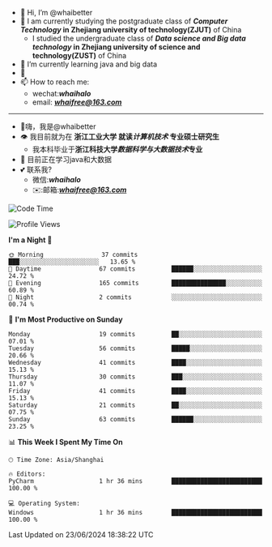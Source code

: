 - 👋 Hi, I’m @whaibetter
- 👀 I am currently studying the postgraduate class of ***Computer Technology* in Zhejiang university of technology(ZJUT)** of China
  -  I studied the undergraduate class of ***Data science and Big data technology* in Zhejiang university of science and technology(ZUST)** of China
- 🌱 I’m currently learning java and big data
- 💞️ 
- 📫 How to reach me: 
  - wechat:***whaihalo***
  - email: ***whaifree@163.com***
 ------------------------
- 👋嗨，我是@whaibetter
- 👁 我目前就为在 **浙江工业大学 就读*计算机技术* 专业硕士研究生**
  - 我本科毕业于**浙江科技大学*数据科学与大数据技术*专业**
- 🌴 目前正在学习java和大数据
- 💕 联系我?
  - 微信:***whaihalo***
  - ✉️:邮箱:***whaifree@163.com***

<!--START_SECTION:waka-->
![Code Time](http://img.shields.io/badge/Code%20Time-277%20hrs%2053%20mins-blue)

![Profile Views](http://img.shields.io/badge/Profile%20Views-0-blue)

**I'm a Night 🦉** 

```text
🌞 Morning                37 commits          ███░░░░░░░░░░░░░░░░░░░░░░   13.65 % 
🌆 Daytime                67 commits          ██████░░░░░░░░░░░░░░░░░░░   24.72 % 
🌃 Evening                165 commits         ███████████████░░░░░░░░░░   60.89 % 
🌙 Night                  2 commits           ░░░░░░░░░░░░░░░░░░░░░░░░░   00.74 % 
```
📅 **I'm Most Productive on Sunday** 

```text
Monday                   19 commits          ██░░░░░░░░░░░░░░░░░░░░░░░   07.01 % 
Tuesday                  56 commits          █████░░░░░░░░░░░░░░░░░░░░   20.66 % 
Wednesday                41 commits          ████░░░░░░░░░░░░░░░░░░░░░   15.13 % 
Thursday                 30 commits          ███░░░░░░░░░░░░░░░░░░░░░░   11.07 % 
Friday                   41 commits          ████░░░░░░░░░░░░░░░░░░░░░   15.13 % 
Saturday                 21 commits          ██░░░░░░░░░░░░░░░░░░░░░░░   07.75 % 
Sunday                   63 commits          ██████░░░░░░░░░░░░░░░░░░░   23.25 % 
```


📊 **This Week I Spent My Time On** 

```text
🕑︎ Time Zone: Asia/Shanghai

🔥 Editors: 
PyCharm                  1 hr 36 mins        █████████████████████████   100.00 % 

💻 Operating System: 
Windows                  1 hr 36 mins        █████████████████████████   100.00 % 
```


 Last Updated on 23/06/2024 18:38:22 UTC
<!--END_SECTION:waka-->
